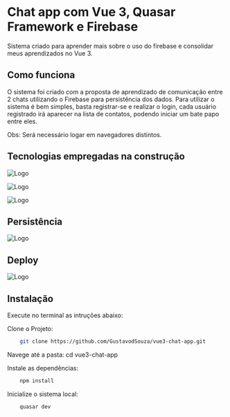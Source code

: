 
# Chat app com Vue 3, Quasar Framework e Firebase

Sistema criado para aprender mais sobre o uso do firebase e consolidar meus aprendizados no Vue 3.




## Como funciona

O sistema foi criado com a proposta de aprendizado de comunicação entre 2 chats utilizando o Firebase para persistência dos dados. Para utilizar o sistema é bem simples, basta registrar-se e realizar o login, cada usuário registrado irá aparecer na lista de contatos, podendo iniciar um bate papo entre eles.

Obs: Será necessário logar em navegadores distintos.
## Tecnologias empregadas na construção


![Logo](https://img.shields.io/badge/Vue%20js-35495E?style=for-the-badge&logo=vuedotjs&logoColor=4FC08D)

![Logo](https://img.shields.io/badge/Quasar-1976D2?style=for-the-badge&logo=quasar&logoColor=white)

![Logo](https://img.shields.io/badge/TypeScript-007ACC?style=for-the-badge&logo=typescript&logoColor=white)

## Persistência

![Logo](https://img.shields.io/badge/firebase-ffca28?style=for-the-badge&logo=firebase&logoColor=black)

## Deploy

![Logo](https://img.shields.io/badge/Vercel-000000?style=for-the-badge&logo=vercel&logoColor=white)
## Instalação

Execute no terminal as intruções abaixo:

Clone o Projeto:

```bash
    git clone https://github.com/GustavodSouza/vue3-chat-app.git
```

Navege até a pasta: cd vue3-chat-app

Instale as dependências:

```bash
    npm install
```

Inicialize o sistema local:

```bash
    quasar dev
```
